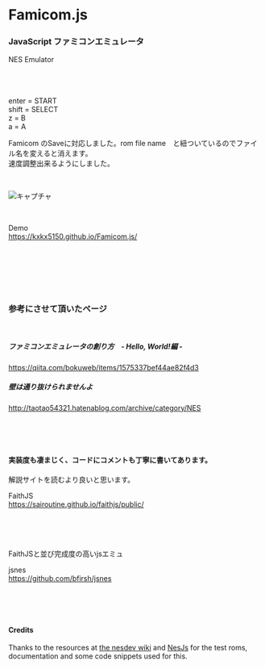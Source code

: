 # Famicom.js

### JavaScript ファミコンエミュレータ

NES Emulator
<br><br><br><br>


  enter = START  
  shift = SELECT  
  z = B  
  a = A  

  Famicom のSaveに対応しました。rom file name　と紐ついているのでファイル名を変えると消えます。  
  速度調整出来るようにしました。

<br>

![キャプチャ](https://user-images.githubusercontent.com/10168979/106599944-1dd98e80-659d-11eb-99a9-72e8363cb07b.PNG)

<br>

Demo  
https://kxkx5150.github.io/Famicom.js/  

<br><br><br><br><br>

### 参考にさせて頂いたページ

<br>

##### ファミコンエミュレータの創り方　- Hello, World!編 -  
https://qiita.com/bokuweb/items/1575337bef44ae82f4d3  

##### 壁は通り抜けられませんよ
http://taotao54321.hatenablog.com/archive/category/NES

<br><br><br>

#### 実装度も凄まじく、コードにコメントも丁寧に書いてあります。

解説サイトを読むより良いと思います。

FaithJS  
https://sairoutine.github.io/faithjs/public/

<br><br><br>

FaithJSと並び完成度の高いjsエミュ

jsnes  
https://github.com/bfirsh/jsnes

<br><br><br>


#### Credits  
Thanks to the resources at [the nesdev wiki](http://wiki.nesdev.com/w/index.php/Nesdev_Wiki) and [NesJs](https://github.com/elzo-d/NesJs) for the test roms, documentation and some code snippets used for this.
